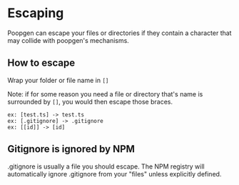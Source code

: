 # Escaping

Poopgen can escape your files or directories if they contain a character that may collide with poopgen's mechanisms.

## How to escape

Wrap your folder or file name in `[]`

Note: if for some reason you need a file or directory that's name is surrounded by `[]`, you would then escape those braces.

```
ex: [test.ts] -> test.ts
ex: [.gitignore] -> .gitignore
ex: [[id]] -> [id]
```

## Gitignore is ignored by NPM

.gitignore is usually a file you should escape. The NPM registry will automatically ignore .gitignore from your "files" unless explicitly defined.
